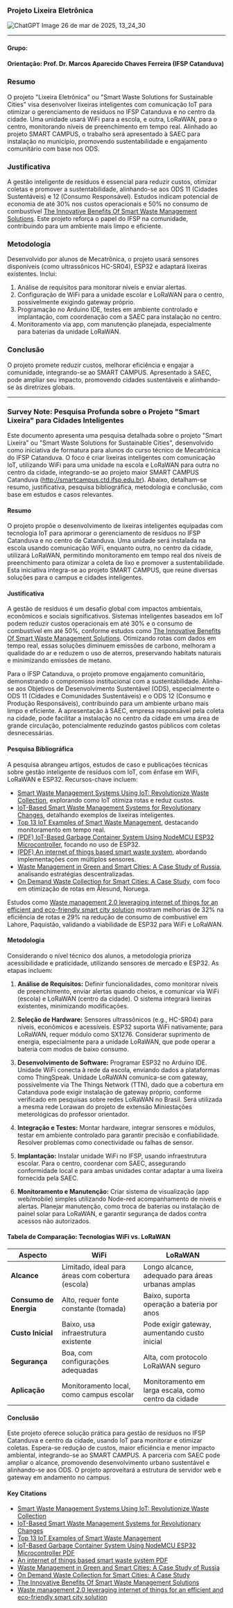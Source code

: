 ### Projeto Lixeira Eletrônica

![ChatGPT Image 26 de mar  de 2025, 13_24_30](https://github.com/user-attachments/assets/570abaef-f57d-4a25-9041-e005449d5d14)


---
#### Grupo:

#### Orientação:  Prof. Dr. Marcos Aparecido Chaves Ferreira (IFSP Catanduva)

### Resumo
O projeto "Lixeira Eletrônica" ou "Smart Waste Solutions for Sustainable Cities" visa desenvolver lixeiras inteligentes com comunicação IoT para otimizar o gerenciamento de resíduos no IFSP Catanduva e no centro da cidade. Uma unidade usará WiFi para a escola, e outra, LoRaWAN, para o centro, monitorando níveis de preenchimento em tempo real. Alinhado ao projeto SMART CAMPUS, o trabalho será apresentado à SAEC para instalação no município, promovendo sustentabilidade e engajamento comunitário com base nos ODS.

### Justificativa
A gestão inteligente de resíduos é essencial para reduzir custos, otimizar coletas e promover a sustentabilidade, alinhando-se aos ODS 11 (Cidades Sustentáveis) e 12 (Consumo Responsável). Estudos indicam potencial de economia de até 30% nos custos operacionais e 50% no consumo de combustível [The Innovative Benefits Of Smart Waste Management Solutions](https://www.korewireless.com/news/benefits-of-smart-waste-management). Este projeto reforça o papel do IFSP na comunidade, contribuindo para um ambiente mais limpo e eficiente.

### Metodologia
Desenvolvido por alunos de Mecatrônica, o projeto usará sensores disponíveis (como ultrassônicos HC-SR04), ESP32 e adaptará lixeiras existentes. Inclui:  
1. Análise de requisitos para monitorar níveis e enviar alertas.  
2. Configuração de WiFi para a unidade escolar e LoRaWAN para o centro, possivelmente exigindo gateway próprio.  
3. Programação no Arduino IDE, testes em ambiente controlado e implantação, com coordenação com a SAEC para instalação no centro.  
4. Monitoramento via app, com manutenção planejada, especialmente para baterias da unidade LoRaWAN.

### Conclusão
O projeto promete reduzir custos, melhorar eficiência e engajar a comunidade, integrando-se ao SMART CAMPUS. Apresentado à SAEC, pode ampliar seu impacto, promovendo cidades sustentáveis e alinhando-se às diretrizes globais.

---

### Survey Note: Pesquisa Profunda sobre o Projeto "Smart Lixeira" para Cidades Inteligentes

Este documento apresenta uma pesquisa detalhada sobre o projeto "Smart Lixeira" ou "Smart Waste Solutions for Sustainable Cities", desenvolvido como iniciativa de formatura para alunos do curso técnico de Mecatrônica do IFSP Catanduva. O foco é criar lixeiras inteligentes com comunicação IoT, utilizando WiFi para uma unidade na escola e LoRaWAN para outra no centro da cidade, integrando-se ao projeto maior SMART CAMPUS Catanduva (http://smartcampus.ctd.ifsp.edu.br). Abaixo, detalham-se resumo, justificativa, pesquisa bibliográfica, metodologia e conclusão, com base em estudos e casos relevantes.

#### Resumo
O projeto propõe o desenvolvimento de lixeiras inteligentes equipadas com tecnologia IoT para aprimorar o gerenciamento de resíduos no IFSP Catanduva e no centro de Catanduva. Uma unidade será instalada na escola usando comunicação WiFi, enquanto outra, no centro da cidade, utilizará LoRaWAN, permitindo monitoramento em tempo real dos níveis de preenchimento para otimizar a coleta de lixo e promover a sustentabilidade. Esta iniciativa integra-se ao projeto SMART CAMPUS, que reúne diversas soluções para o campus e cidades inteligentes.

#### Justificativa
A gestão de resíduos é um desafio global com impactos ambientais, econômicos e sociais significativos. Sistemas inteligentes baseados em IoT podem reduzir custos operacionais em até 30% e o consumo de combustível em até 50%, conforme estudos como [The Innovative Benefits Of Smart Waste Management Solutions](https://www.korewireless.com/news/benefits-of-smart-waste-management). Otimizando rotas com dados em tempo real, essas soluções diminuem emissões de carbono, melhoram a qualidade do ar e reduzem o uso de aterros, preservando habitats naturais e minimizando emissões de metano.

Para o IFSP Catanduva, o projeto promove engajamento comunitário, demonstrando o compromisso institucional com a sustentabilidade. Alinha-se aos Objetivos de Desenvolvimento Sustentável (ODS), especialmente o ODS 11 (Cidades e Comunidades Sustentáveis) e o ODS 12 (Consumo e Produção Responsáveis), contribuindo para um ambiente urbano mais limpo e eficiente. A apresentação à SAEC, empresa responsável pela coleta na cidade, pode facilitar a instalação no centro da cidade em uma área de grande circulação, potencialmente reduzindo gastos públicos com coletas desnecessárias.

#### Pesquisa Bibliográfica
A pesquisa abrangeu artigos, estudos de caso e publicações técnicas sobre gestão inteligente de resíduos com IoT, com ênfase em WiFi, LoRaWAN e ESP32. Recursos-chave incluem:

- [Smart Waste Management Systems Using IoT: Revolutionize Waste Collection](https://bridgera.com/iot-based-smart-waste-management-system/), explorando como IoT otimiza rotas e reduz custos.
- [IoT-Based Smart Waste Management Systems for Revolutionary Changes](https://evreka.co/blog/iot-based-smart-waste-management-systems/), detalhando exemplos de lixeiras inteligentes.
- [Top 13 IoT Examples of Smart Waste Management](https://freeeway.com/top-13-iot-examples-of-smart-waste-management/), destacando monitoramento em tempo real.
- [(PDF) IoT-Based Garbage Container System Using NodeMCU ESP32 Microcontroller](https://www.researchgate.net/publication/365721127_IoT-Based_Garbage_Container_System_Using_NodeMCU_ESP32_Microcontroller), focando no uso de ESP32.
- [(PDF) An internet of things based smart waste system](https://www.researchgate.net/publication/352031168_An_internet_of_things_based_smart_waste_system), abordando implementações com múltiplos sensores.
- [Waste Management in Green and Smart Cities: A Case Study of Russia](https://www.mdpi.com/2071-1050/12/1/94), analisando estratégias descentralizadas.
- [On Demand Waste Collection for Smart Cities: A Case Study](https://www.researchgate.net/publication/363490421_On_Demand_Waste_Collection_for_Smart_Cities_A_Case_Study), com foco em otimização de rotas em Ålesund, Noruega.

Estudos como [Waste management 2.0 leveraging internet of things for an efficient and eco-friendly smart city solution](https://pmc.ncbi.nlm.nih.gov/articles/PMC11290616/) mostram melhorias de 32% na eficiência de rotas e 29% na redução de consumo de combustível em Lahore, Paquistão, validando a viabilidade de ESP32 para WiFi e LoRaWAN.

#### Metodologia
Considerando o nível técnico dos alunos, a metodologia prioriza acessibilidade e praticidade, utilizando sensores de mercado e ESP32. As etapas incluem:

1. **Análise de Requisitos:** Definir funcionalidades, como monitorar níveis de preenchimento, enviar alertas quando cheios, e comunicar via WiFi (escola) e LoRaWAN (centro da cidade). O sistema integrará lixeiras existentes, minimizando modificações.

2. **Seleção de Hardware:** Sensores ultrassônicos (e.g., HC-SR04) para níveis, econômicos e acessíveis. ESP32 suporta WiFi nativamente; para LoRaWAN, requer módulo como SX1276. Considerar suprimento de energia, especialmente para a unidade LoRaWAN, que pode operar a bateria com modos de baixo consumo.

3. **Desenvolvimento de Software:** Programar ESP32 no Arduino IDE. Unidade WiFi conecta à rede da escola, enviando dados a plataformas como ThingSpeak. Unidade LoRaWAN comunica-se com gateway, possivelmente via The Things Network (TTN), dado que a cobertura em Catanduva pode exigir instalação de gateway próprio, conforme verificado em pesquisas sobre redes LoRaWAN no Brasil. Será utilizada a mesma rede Lorawan do projeto de extensão Miniestações meterológicas do professor orientador.

4. **Integração e Testes:** Montar hardware, integrar sensores e módulos, testar em ambiente controlado para garantir precisão e confiabilidade. Resolver problemas como conectividade ou falhas de sensor.

5. **Implantação:** Instalar unidade WiFi no IFSP, usando infraestrutura escolar. Para o centro, coordenar com SAEC, assegurando conformidade local e para ambas unidades contar adaptar a uma lixeira fornecida pela SAEC.

6. **Monitoramento e Manutenção:** Criar sistema de visualização (app web/mobile) simples utilizando Node-red acompanhamento de níveis e alertas. Planejar manutenção, como troca de baterias ou instalação de painel solar para LoRaWAN, e garantir segurança de dados contra acessos não autorizados.

#### Tabela de Comparação: Tecnologias WiFi vs. LoRaWAN

| **Aspecto**            | **WiFi**                                      | **LoRaWAN**                                   |
|-------------------------|-----------------------------------------------|-----------------------------------------------|
| **Alcance**            | Limitado, ideal para áreas com cobertura (escola) | Longo alcance, adequado para áreas urbanas amplas |
| **Consumo de Energia** | Alto, requer fonte constante (tomada)         | Baixo, suporta operação a bateria por anos    |
| **Custo Inicial**      | Baixo, usa infraestrutura existente           | Pode exigir gateway, aumentando custo inicial |
| **Segurança**          | Boa, com configurações adequadas              | Alta, com protocolo LoRaWAN seguro            |
| **Aplicação**          | Monitoramento local, como campus escolar      | Monitoramento em larga escala, como centro da cidade |

#### Conclusão
Este projeto oferece solução prática para gestão de resíduos no IFSP Catanduva e centro da cidade, usando IoT para monitorar e otimizar coletas. Espera-se redução de custos, maior eficiência e menor impacto ambiental, integrando-se ao SMART CAMPUS. A parceria com SAEC pode ampliar o alcance, promovendo desenvolvimento urbano sustentável e alinhando-se aos ODS. O projeto aproveitará a estrutura de servidor web e gateway em andamento no campus.

#### Key Citations
- [Smart Waste Management Systems Using IoT: Revolutionize Waste Collection](https://bridgera.com/iot-based-smart-waste-management-system/)
- [IoT-Based Smart Waste Management Systems for Revolutionary Changes](https://evreka.co/blog/iot-based-smart-waste-management-systems/)
- [Top 13 IoT Examples of Smart Waste Management](https://freeeway.com/top-13-iot-examples-of-smart-waste-management/)
- [IoT-Based Garbage Container System Using NodeMCU ESP32 Microcontroller PDF](https://www.researchgate.net/publication/365721127_IoT-Based_Garbage_Container_System_Using_NodeMCU_ESP32_Microcontroller)
- [An internet of things based smart waste system PDF](https://www.researchgate.net/publication/352031168_An_internet_of_things_based_smart_waste_system)
- [Waste Management in Green and Smart Cities: A Case Study of Russia](https://www.mdpi.com/2071-1050/12/1/94)
- [On Demand Waste Collection for Smart Cities: A Case Study](https://www.researchgate.net/publication/363490421_On_Demand_Waste_Collection_for_Smart_Cities_A_Case_Study)
- [The Innovative Benefits Of Smart Waste Management Solutions](https://www.korewireless.com/news/benefits-of-smart-waste-management)
- [Waste management 2.0 leveraging internet of things for an efficient and eco-friendly smart city solution](https://pmc.ncbi.nlm.nih.gov/articles/PMC11290616/)
